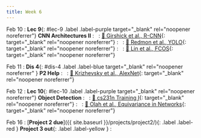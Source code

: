 ```yaml
---
title: Week 6
---
```



Feb 10
: **Lec 9**{: #lec-9 .label .label-purple target="_blank" rel="noopener noreferrer"} **CNN Architectures II**
: &nbsp;
  : [📖 Girshick et al., R-CNN](https://arxiv.org/abs/1311.2524){: target="_blank" rel="noopener noreferrer"}
: &nbsp;
  : [📖 Redmon et al., YOLO](https://arxiv.org/abs/1506.02640){: target="_blank" rel="noopener noreferrer"}
: &nbsp;
  : [📖 Lin et al., FCOS](https://arxiv.org/abs/1708.02002){: target="_blank" rel="noopener noreferrer"}



Feb 11
: **Dis 4**{: #dis-4 .label .label-blue target="_blank" rel="noopener noreferrer" } **P2 Help**
: &nbsp;
  : [📖 Krizhevsky et al., AlexNet](https://papers.nips.cc/paper/2012/hash/c399862d3b9d6b76c8436e924a68c45b-Abstract.html){: target="_blank" rel="noopener noreferrer"}





Feb 12
: **Lec 10**{: #lec-10 .label .label-purple target="_blank" rel="noopener noreferrer"} **Object Detection**
: &nbsp;
  : [📖 cs231n Training I](https://cs231n.github.io/neural-networks-2/){: target="_blank" rel="noopener noreferrer"}
: &nbsp;
  : [📖 Olah et al., Equivariance in Networks](https://distill.pub/2020/circuits/equivariance/){: target="_blank" rel="noopener noreferrer"}



Feb 16
: [**Project 2 due**]({{ site.baseurl }}/projects/project2/){: .label .label-red } **Project 3 out**{: .label .label-yellow }
: &nbsp;


